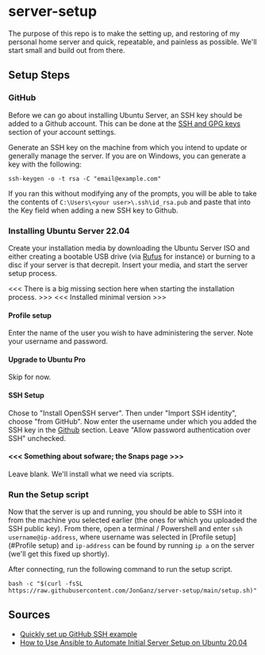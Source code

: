 # server-setup

The purpose of this repo is to make the setting up, and restoring of my personal home
server and quick, repeatable, and painless as possible. We'll start small and build out
from there.

## Setup Steps

### GitHub

Before we can go about installing Ubuntu Server, an SSH key should be added to a Github
account. This can be done at the [SSH and GPG keys](https://github.com/settings/keys)
section of your account settings.

Generate an SSH key on the machine from which you intend to update or generally manage the
server. If you are on Windows, you can generate a key with the following:

```
ssh-keygen -o -t rsa -C "email@example.com"
```

If you ran this without modifying any of the prompts, you will be able to take the
contents of `C:\Users\<your user>\.ssh\id_rsa.pub` and paste that into the Key field when
adding a new SSH key to Github.

### Installing Ubuntu Server 22.04

Create your installation media by downloading the Ubuntu Server ISO and either creating a
bootable USB drive (via [Rufus](https://rufus.ie) for instance) or burning to a disc if
your server is that decrepit. Insert your media, and start the server setup process.

<<< There is a big missing section here when starting the installation process. >>>
<<< Installed minimal version >>>

#### Profile setup
Enter the name of the user you wish to have administering the server. Note your username
and password.

#### Upgrade to Ubuntu Pro
Skip for now.

#### SSH Setup
Chose to "Install OpenSSH server". Then under "Import SSH identity", choose "from GitHub".
Now enter the username under which you added the SSH key in the [Github](#GitHub) section.
Leave "Allow password authentication over SSH" unchecked.

#### <<< Something about sofware; the Snaps page >>>
Leave blank. We'll install what we need via scripts.

### Run the Setup script
Now that the server is up and running, you should be able to SSH into it from the machine
you selected earlier (the ones for which you uploaded the SSH public key). From there,
open a terminal / Powershell and enter `ssh username@ip-address`, where username was
selected in [Profile setup](#Profile setup) and `ip-address` can be found by running
`ip a` on the server (we'll get this fixed up shortly).

After connecting, run the following command to run the setup script.

```
bash -c "$(curl -fsSL https://raw.githubusercontent.com/JonGanz/server-setup/main/setup.sh)"
```

## Sources
- [Quickly set up GitHub SSH example](https://www.theserverside.com/blog/Coffee-Talk-Java-News-Stories-and-Opinions/GitHub-SSH-Key-Setup-Config-Ubuntu-Linux)
- [How to Use Ansible to Automate Initial Server Setup on Ubuntu 20.04](https://www.digitalocean.com/community/tutorials/how-to-use-ansible-to-automate-initial-server-setup-on-ubuntu-20-04)

